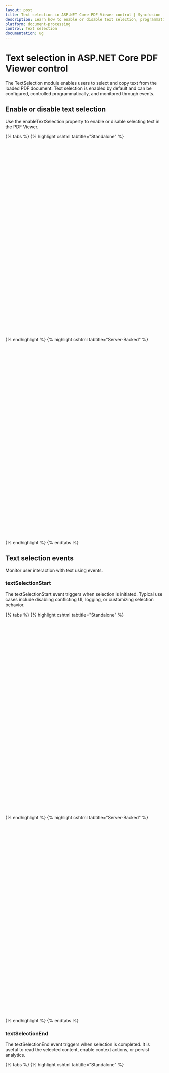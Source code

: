 ```yaml
---
layout: post
title: Text selection in ASP.NET Core PDF Viewer control | Syncfusion
description: Learn how to enable or disable text selection, programmatically select regions, copy selected text, and handle selection events in the Syncfusion ASP.NET Core PDF Viewer.
platform: document-processing
control: Text selection
documentation: ug
---
```

# Text selection in ASP.NET Core PDF Viewer control

The TextSelection module enables users to select and copy text from the loaded PDF document. Text selection is enabled by default and can be configured, controlled programmatically, and monitored through events.

## Enable or disable text selection

Use the enableTextSelection property to enable or disable selecting text in the PDF Viewer.

{% tabs %}
{% highlight cshtml tabtitle="Standalone" %}

<div style="width:100%;height:600px">
    <ejs-pdfviewer id="pdfviewer"
                documentPath="https://cdn.syncfusion.com/content/pdf/pdf-succinctly.pdf"
                enableTextSelection="false">
    </ejs-pdfviewer>
</div>

{% endhighlight %}
{% highlight cshtml tabtitle="Server-Backed" %}
<div style="width:100%;height:600px">
    <ejs-pdfviewer id="pdfviewer"
                serviceUrl="/api/PdfViewer"
                documentPath="https://cdn.syncfusion.com/content/pdf/pdf-succinctly.pdf"
                enableTextSelection="false">
    </ejs-pdfviewer>
</div>

{% endhighlight %}
{% endtabs %}

## Text selection events

Monitor user interaction with text using events.

### textSelectionStart

The textSelectionStart event triggers when selection is initiated. Typical use cases include disabling conflicting UI, logging, or customizing selection behavior.

{% tabs %}
{% highlight cshtml tabtitle="Standalone" %}

<div style="width:100%;height:600px">
    <ejs-pdfviewer id="pdfviewer"
                documentPath="https://cdn.syncfusion.com/content/pdf/pdf-succinctly.pdf"
                textSelectionStart="textSelectionStarted">
    </ejs-pdfviewer>
</div>

<script>
    function textSelectionStarted(args) {
        // args.pageNumber, args.bounds provide the starting context
        console.log('Selection started', args);
    }
</script>

{% endhighlight %}
{% highlight cshtml tabtitle="Server-Backed" %}
<div style="width:100%;height:600px">
    <ejs-pdfviewer id="pdfviewer"
                serviceUrl="/api/PdfViewer"
                documentPath="https://cdn.syncfusion.com/content/pdf/pdf-succinctly.pdf"
                textSelectionStart="textSelectionStarted">
    </ejs-pdfviewer>
</div>

<script>
    function textSelectionStarted(args) {
        // args.pageNumber, args.bounds provide the starting context
        console.log('Selection started', args);
    }
</script>

{% endhighlight %}
{% endtabs %}

### textSelectionEnd

The textSelectionEnd event triggers when selection is completed. It is useful to read the selected content, enable context actions, or persist analytics.

{% tabs %}
{% highlight cshtml tabtitle="Standalone" %}

<div style="width:100%;height:600px">
    <ejs-pdfviewer id="pdfviewer"
                documentPath="https://cdn.syncfusion.com/content/pdf/pdf-succinctly.pdf"
                textSelectionEnd="textSelectionEnded">
    </ejs-pdfviewer>
</div>

<script>
    function textSelectionEnded(args) {
        // For example, automatically copy or show a custom menu
        console.log('Selection ended', args);
    }
</script>

{% endhighlight %}
{% highlight cshtml tabtitle="Server-Backed" %}
<div style="width:100%;height:600px">
    <ejs-pdfviewer id="pdfviewer"
                serviceUrl="/api/PdfViewer"
                documentPath="https://cdn.syncfusion.com/content/pdf/pdf-succinctly.pdf"
                textSelectionEnd="textSelectionEnded">
    </ejs-pdfviewer>
</div>

<script>
    function textSelectionEnded(args) {
        // For example, automatically copy or show a custom menu
        console.log('Selection ended', args);
    }
</script>

{% endhighlight %}
{% endtabs %}

## See also

* [Text search](./text-search)
* [Interaction modes](./interaction-mode)